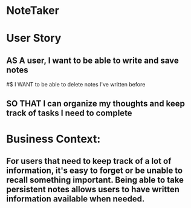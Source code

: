 # NoteTaker

# User Story 

## AS A user, I want to be able to write and save notes
#$ I WANT to be able to delete notes I've written before
## SO THAT I can organize my thoughts and keep track of tasks I need to complete

# Business Context:

## For users that need to keep track of a lot of information, it's easy to forget or be unable to recall something important. Being able to take persistent notes allows users to have written information available when needed.

